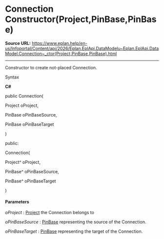 # Connection Constructor(Project,PinBase,PinBase)

**Source URL:** https://www.eplan.help/en-us/Infoportal/Content/api/2026/Eplan.EplApi.DataModelu~Eplan.EplApi.DataModel.Connection~_ctor(Project,PinBase,PinBase).html

---

Constructor to create not-placed Connection.

Syntax

**C#**



public Connection( 

   Project oProject,

   PinBase oPinBaseSource,

   PinBase oPinBaseTarget

)

public:

Connection( 

   Project^ oProject,

   PinBase^ oPinBaseSource,

   PinBase^ oPinBaseTarget

)


#### Parameters

*oProject*
:   [Project](Eplan.EplApi.DataModelu~Eplan.EplApi.DataModel.Project.html) the Connection belongs to

*oPinBaseSource*
:   [PinBase](Eplan.EplApi.DataModelu~Eplan.EplApi.DataModel.PinBase.html) representing the source of the Connection.

*oPinBaseTarget*
:   [PinBase](Eplan.EplApi.DataModelu~Eplan.EplApi.DataModel.PinBase.html) representing the target of the Connection.
